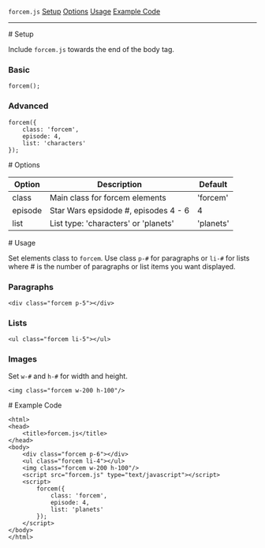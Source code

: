 `forcem.js`
[Setup](#setup)
[Options](#options)
[Usage](#usage)
[Example Code](#example)

---

<a name="setup"/>
# Setup

Include `forcem.js` towards the end of the body tag.

### Basic 

	forcem();
	
### Advanced

	forcem({
		class: 'forcem',
		episode: 4,
		list: 'characters'
	});
<a name="options"/>
# Options

| Option    | Description                            | Default   |
| --------- | -------------------------------------- | --------- |
| class     | Main class for forcem elements         | 'forcem'  |
| episode   | Star Wars epsidode #, episodes 4 - 6   | 4         |
| list      | List type: 'characters' or 'planets'   | 'planets' |

<a name="usage"/>
# Usage

Set elements class to `forcem`. Use class `p-#` for paragraphs or `li-#` for lists where # is the number of paragraphs or list items you want displayed.

### Paragraphs
	<div class="forcem p-5"></div>

### Lists
	<ul class="forcem li-5"></ul>

### Images
Set `w-#` and `h-#` for width and height.

	<img class="forcem w-200 h-100"/>

<a name="example"/>
# Example Code

	<html>
	<head>
		<title>forcem.js</title>
	</head>
	<body>
		<div class="forcem p-6"></div>
		<ul class="forcem li-4"></ul>
		<img class="forcem w-200 h-100"/>
		<script src="forcem.js" type="text/javascript"></script>
		<script>
			forcem({
				class: 'forcem',
				episode: 4,
				list: 'planets'
			});
		</script>
	</body>
	</html>